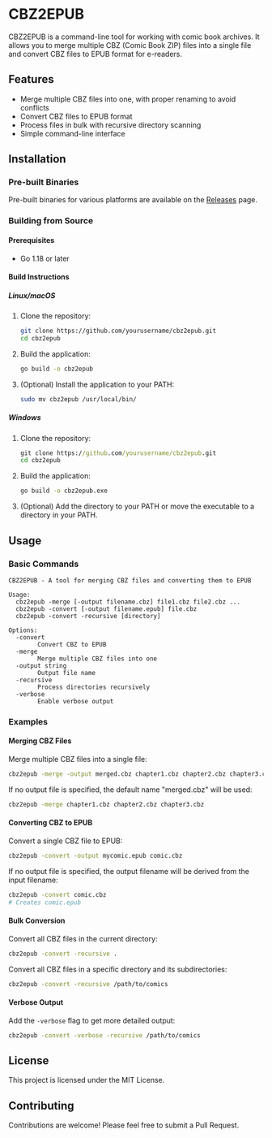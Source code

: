# CBZ2EPUB

CBZ2EPUB is a command-line tool for working with comic book archives. It allows you to merge multiple CBZ (Comic Book ZIP) files into a single file and convert CBZ files to EPUB format for e-readers.

## Features

- Merge multiple CBZ files into one, with proper renaming to avoid conflicts
- Convert CBZ files to EPUB format
- Process files in bulk with recursive directory scanning
- Simple command-line interface

## Installation

### Pre-built Binaries

Pre-built binaries for various platforms are available on the [Releases](https://github.com/yourusername/cbz2epub/releases) page.

### Building from Source

#### Prerequisites

- Go 1.18 or later

#### Build Instructions

##### Linux/macOS

1. Clone the repository:
   ```bash
   git clone https://github.com/yourusername/cbz2epub.git
   cd cbz2epub
   ```

2. Build the application:
   ```bash
   go build -o cbz2epub
   ```

3. (Optional) Install the application to your PATH:
   ```bash
   sudo mv cbz2epub /usr/local/bin/
   ```

##### Windows

1. Clone the repository:
   ```cmd
   git clone https://github.com/yourusername/cbz2epub.git
   cd cbz2epub
   ```

2. Build the application:
   ```cmd
   go build -o cbz2epub.exe
   ```

3. (Optional) Add the directory to your PATH or move the executable to a directory in your PATH.

## Usage

### Basic Commands

```
CBZ2EPUB - A tool for merging CBZ files and converting them to EPUB

Usage:
  cbz2epub -merge [-output filename.cbz] file1.cbz file2.cbz ...
  cbz2epub -convert [-output filename.epub] file.cbz
  cbz2epub -convert -recursive [directory]

Options:
  -convert
        Convert CBZ to EPUB
  -merge
        Merge multiple CBZ files into one
  -output string
        Output file name
  -recursive
        Process directories recursively
  -verbose
        Enable verbose output
```

### Examples

#### Merging CBZ Files

Merge multiple CBZ files into a single file:

```bash
cbz2epub -merge -output merged.cbz chapter1.cbz chapter2.cbz chapter3.cbz
```

If no output file is specified, the default name "merged.cbz" will be used:

```bash
cbz2epub -merge chapter1.cbz chapter2.cbz chapter3.cbz
```

#### Converting CBZ to EPUB

Convert a single CBZ file to EPUB:

```bash
cbz2epub -convert -output mycomic.epub comic.cbz
```

If no output file is specified, the output filename will be derived from the input filename:

```bash
cbz2epub -convert comic.cbz
# Creates comic.epub
```

#### Bulk Conversion

Convert all CBZ files in the current directory:

```bash
cbz2epub -convert -recursive .
```

Convert all CBZ files in a specific directory and its subdirectories:

```bash
cbz2epub -convert -recursive /path/to/comics
```

#### Verbose Output

Add the `-verbose` flag to get more detailed output:

```bash
cbz2epub -convert -verbose -recursive /path/to/comics
```

## License

This project is licensed under the MIT License.

## Contributing

Contributions are welcome! Please feel free to submit a Pull Request.
